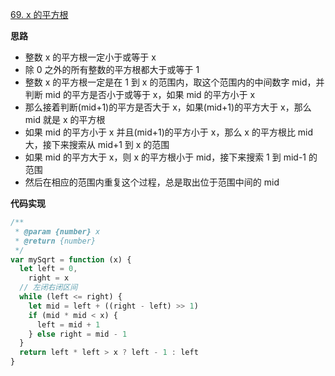 [69. x 的平方根](https://leetcode.cn/problems/sqrtx/)

**思路**

- 整数 x 的平方根一定小于或等于 x
- 除 0 之外的所有整数的平方根都大于或等于 1
- 整数 x 的平方根一定是在 1 到 x 的范围内，取这个范围内的中间数字 mid，并判断 mid 的平方是否小于或等于 x，如果 mid 的平方小于 x
- 那么接着判断(mid+1)的平方是否大于 x，如果(mid+1)的平方大于 x，那么 mid 就是 x 的平方根
- 如果 mid 的平方小于 x 并且(mid+1)的平方小于 x，那么 x 的平方根比 mid 大，接下来搜索从 mid+1 到 x 的范围
- 如果 mid 的平方大于 x，则 x 的平方根小于 mid，接下来搜索 1 到 mid-1 的范围
- 然后在相应的范围内重复这个过程，总是取出位于范围中间的 mid

**代码实现**

```javascript
/**
 * @param {number} x
 * @return {number}
 */
var mySqrt = function (x) {
  let left = 0,
    right = x
  // 左闭右闭区间
  while (left <= right) {
    let mid = left + ((right - left) >> 1)
    if (mid * mid < x) {
      left = mid + 1
    } else right = mid - 1
  }
  return left * left > x ? left - 1 : left
}
```
